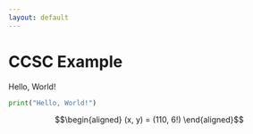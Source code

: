 ```yaml
---
layout: default
---
```


# CCSC Example

Hello, World!

~~~python
print("Hello, World!")
~~~

$$\begin{aligned}
(x, y) = (110, 6!)
\end{aligned}$$
